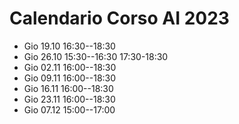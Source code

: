 # Calendario Corso AI 2023

- Gio 19.10 16:30--18:30
- Gio 26.10 15:30--16:30 17:30-18:30
- Gio 02.11 16:00--18:30
- Gio 09.11 16:00--18:30
- Gio 16.11 16:00--18:30
- Gio 23.11 16:00--18:30
- Gio 07.12 15:00--17:00
